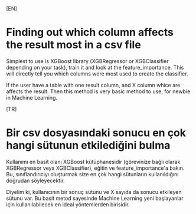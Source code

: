 [EN]
# Finding out which column affects the result most in a csv file

Simplest to use is XGBoost library (XGBRegressor or XGBClassifier depending on your task), train it and look at the feature_importance. This will directly tell you which columns were most used to create the classifier.

If the user have a table with one result column, and X column whice are affects the result. Then this method is very basic method to use, for newbie in Machine Learning.

[TR]
# Bir csv dosyasındaki sonucu en çok hangi sütunun etkilediğini bulma

Kullanımı en basit olanı XGBoost kütüphanesidir (görevinize bağlı olarak XGBRegressor veya XGBClassifier), eğitin ve feature_importance'a bakın. Bu, sınıflandırıcıyı oluşturmak size en çok hangi sütunların kullanıldığını doğrudan söyleyecektir.

Diyelim ki, kullanıcının bir sonuç sütunu ve X sayıda da sonucu etkileyen sütunu var. Bu basit metod sayesinde Machine Learning yeni başlayanlar için kullanılabilecek en ideal yöntemlerden birisidir.
